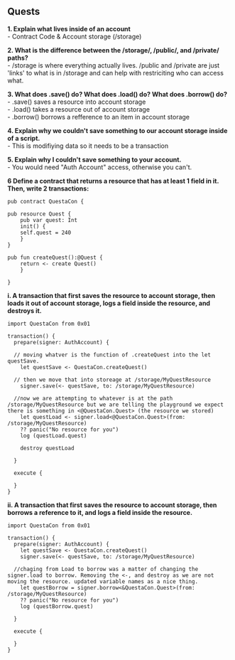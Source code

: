 ## Quests

**1. Explain what lives inside of an account**
<br> - Contract Code & Account storage (/storage)

**2. What is the difference between the /storage/, /public/, and /private/ paths?**
<br> - /storage is where everything actually lives. /public and /private are just 'links' to what is in /storage and can help with restriciting who can access what.

**3. What does .save() do? What does .load() do? What does .borrow() do?**
<br> - .save() saves a resource into account storage
<br> - .load() takes a resource out of account storage
<br> - .borrow() borrows a refference to an item in account storage

**4. Explain why we couldn't save something to our account storage inside of a script.**
<br> - This is modifiying data so it needs to be a transaction

**5. Explain why I couldn't save something to your account.**
<br> - You would need "Auth Account" access, otherwise you can't.

**6 Define a contract that returns a resource that has at least 1 field in it. Then, write 2 transactions:**
``` Cadence
pub contract QuestaCon {

pub resource Quest {
    pub var quest: Int
    init() {
    self.quest = 240
    }
}

pub fun createQuest():@Quest {
    return <- create Quest()
    }

}
```

**i. A transaction that first saves the resource to account storage, then loads it out of account storage, logs a field inside the resource, and destroys it.**
``` Cadence 
import QuestaCon from 0x01

transaction() {
  prepare(signer: AuthAccount) {

  // moving whatver is the function of .createQuest into the let questSave.
    let questSave <- QuestaCon.createQuest()

  // then we move that into storeage at /storage/MyQuestResource
    signer.save(<- questSave, to: /storage/MyQuestResource)

  //now we are attempting to whatever is at the path /storage/MyQuestResource but we are telling the playground we expect there is something in <@QuestaCon.Quest> (the resource we stored)
    let questLoad <- signer.load<@QuestaCon.Quest>(from: /storage/MyQuestResource)
    ?? panic("No resource for you")
    log (questLoad.quest)

    destroy questLoad

  }

  execute {

  }
}
```

**ii. A transaction that first saves the resource to account storage, then borrows a reference to it, and logs a field inside the resource.**

``` Cadence
import QuestaCon from 0x01

transaction() {
  prepare(signer: AuthAccount) {
    let questSave <- QuestaCon.createQuest()
    signer.save(<- questSave, to: /storage/MyQuestResource)

  //chaging from Load to borrow was a matter of changing the signer.load to borrow. Removing the <-, and destroy as we are not moving the resource. updated variable names as a nice thing.
    let questBorrow = signer.borrow<&QuestaCon.Quest>(from: /storage/MyQuestResource)
    ?? panic("No resource for you")
    log (questBorrow.quest)

  }

  execute {

  }
}
```
